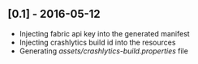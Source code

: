 ## [0.1] - 2016-05-12
- Injecting fabric api key into the generated manifest
- Injecting crashlytics build id into the resources
- Generating *assets/crashlytics-build.properties* file
